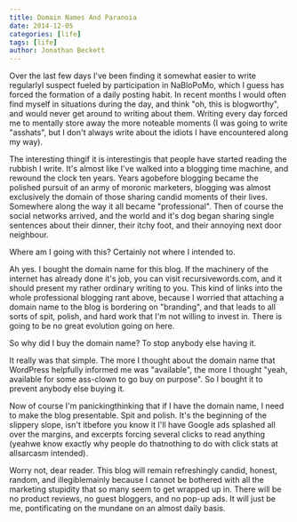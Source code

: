 ```yaml
---
title: Domain Names And Paranoia
date: 2014-12-05
categories: [life]
tags: [life]
author: Jonathan Beckett
---
```


Over the last few days I've been finding it somewhat easier to write regularlyI suspect fueled by participation in NaBloPoMo, which I guess has forced the formation of a daily posting habit. In recent months I would often find myself in situations during the day, and think "oh, this is blogworthy", and would never get around to writing about them. Writing every day forced me to mentally store away the more noteable moments (I was going to write "asshats", but I don't always write about the idiots I have encountered along my way).

The interesting thingif it is interestingis that people have started reading the rubbish I write. It's almost like I've walked into a blogging time machine, and rewound the clock ten years. Years agobefore blogging became the polished pursuit of an army of moronic marketers, blogging was almost exclusively the domain of those sharing candid moments of their lives. Somewhere along the way it all became "professional". Then of course the social networks arrived, and the world and it's dog began sharing single sentences about their dinner, their itchy foot, and their annoying next door neighbour.

Where am I going with this? Certainly not where I intended to.

Ah yes. I bought the domain name for this blog. If the machinery of the internet has already done it's job, you can visit recursivewords.com, and it should present my rather ordinary writing to you. This kind of links into the whole professional blogging rant above, because I worried that attaching a domain name to the blog is bordering on "branding", and that leads to all sorts of spit, polish, and hard work that I'm not willing to invest in. There is going to be no great evolution going on here.

So why did I buy the domain name? To stop anybody else having it.

It really was that simple. The more I thought about the domain name that WordPress helpfully informed me was "available", the more I thought "yeah, available for some ass-clown to go buy on purpose". So I bought it to prevent anybody else buying it.

Now of course I'm panickingthinking that if I have the domain name, I need to make the blog presentable. Spit and polish. It's the beginning of the slippery slope, isn't itbefore you know it I'll have Google ads splashed all over the margins, and excerpts forcing several clicks to read anything (yeahwe know exactly why people do thatnothing to do with click stats at allsarcasm intended).

Worry not, dear reader. This blog will remain refreshingly candid, honest, random, and illegiblemainly because I cannot be bothered with all the marketing stupidity that so many seem to get wrapped up in. There will be no product reviews, no guest bloggers, and no pop-up ads. It will just be me, pontificating on the mundane on an almost daily basis.